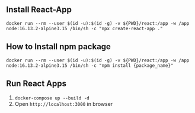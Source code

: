 ## Install React-App

```
docker run --rm --user $(id -u):$(id -g) -v ${PWD}/react:/app -w /app node:16.13.2-alpine3.15 /bin/sh -c "npx create-react-app ."
```

## How to Install npm package

```
docker run --rm --user $(id -u):$(id -g) -v ${PWD}/react:/app -w /app node:16.13.2-alpine3.15 /bin/sh -c "npm install {package_name}"
```

## Run React Apps

1. `docker-compose up --build -d`
2. Open `http://localhost:3000` in browser